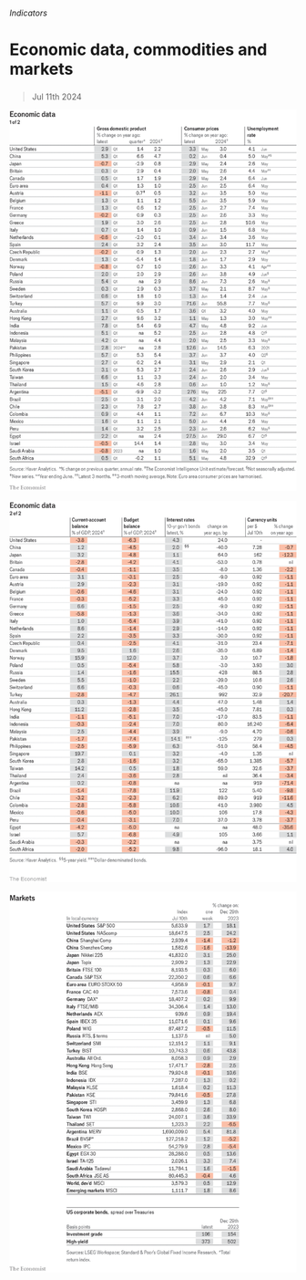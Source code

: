 ###### Indicators

# Economic data, commodities and markets 

#####  

> Jul 11th 2024 

![image](images/20240713_INT101.png) 


![image](images/20240713_INT102.png) 


![image](images/20240713_INT201.png) 


